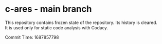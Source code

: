 # c-ares - main branch

This repository contains frozen state of the repository.
Its history is cleared. It is used only for static code
analysis with Codacy.

Commit Time: 1687857798